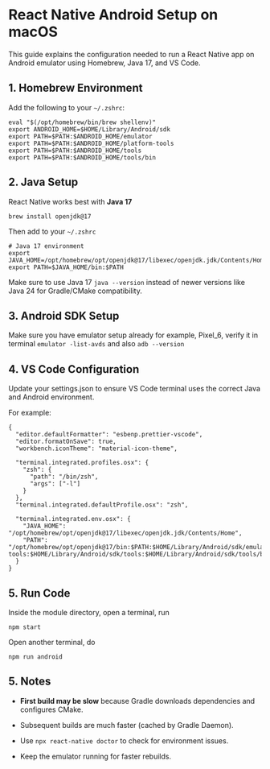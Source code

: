 # React Native Android Setup on macOS

This guide explains the configuration needed to run a React Native app on Android emulator using Homebrew, Java 17, and VS Code.

## 1. Homebrew Environment

Add the following to your `~/.zshrc`:

```
eval "$(/opt/homebrew/bin/brew shellenv)"
export ANDROID_HOME=$HOME/Library/Android/sdk
export PATH=$PATH:$ANDROID_HOME/emulator
export PATH=$PATH:$ANDROID_HOME/platform-tools
export PATH=$PATH:$ANDROID_HOME/tools
export PATH=$PATH:$ANDROID_HOME/tools/bin
```

## 2. Java Setup

React Native works best with **Java 17**

```
brew install openjdk@17
```

Then add to your `~/.zshrc`

```
# Java 17 environment
export JAVA_HOME=/opt/homebrew/opt/openjdk@17/libexec/openjdk.jdk/Contents/Home
export PATH=$JAVA_HOME/bin:$PATH
```

Make sure to use Java 17 `java --version` instead of newer versions like Java 24 for Gradle/CMake compatibility.

## 3. Android SDK Setup

Make sure you have emulator setup already for example, Pixel_6, verify it in terminal `emulator -list-avds` and also `adb --version`

## 4. VS Code Configuration

Update your settings.json to ensure VS Code terminal uses the correct Java and Android environment.

For example:

```
{
  "editor.defaultFormatter": "esbenp.prettier-vscode",
  "editor.formatOnSave": true,
  "workbench.iconTheme": "material-icon-theme",

  "terminal.integrated.profiles.osx": {
    "zsh": {
      "path": "/bin/zsh",
      "args": ["-l"]
    }
  },
  "terminal.integrated.defaultProfile.osx": "zsh",

  "terminal.integrated.env.osx": {
    "JAVA_HOME": "/opt/homebrew/opt/openjdk@17/libexec/openjdk.jdk/Contents/Home",
    "PATH": "/opt/homebrew/opt/openjdk@17/bin:$PATH:$HOME/Library/Android/sdk/emulator:$HOME/Library/Android/sdk/platform-tools:$HOME/Library/Android/sdk/tools:$HOME/Library/Android/sdk/tools/bin"
  }
}

```

## 5. Run Code

Inside the module directory, open a terminal, run

```
npm start
```

Open another terminal, do

```
npm run android
```

## 5. Notes

- **First build may be slow** because Gradle downloads dependencies and configures CMake.

- Subsequent builds are much faster (cached by Gradle Daemon).

- Use `npx react-native doctor` to check for environment issues.

- Keep the emulator running for faster rebuilds.
